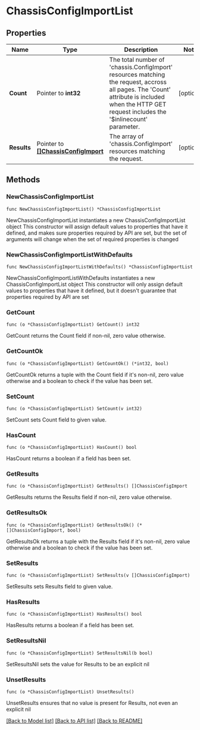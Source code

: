 # ChassisConfigImportList

## Properties

Name | Type | Description | Notes
------------ | ------------- | ------------- | -------------
**Count** | Pointer to **int32** | The total number of &#39;chassis.ConfigImport&#39; resources matching the request, accross all pages. The &#39;Count&#39; attribute is included when the HTTP GET request includes the &#39;$inlinecount&#39; parameter. | [optional] 
**Results** | Pointer to [**[]ChassisConfigImport**](ChassisConfigImport.md) | The array of &#39;chassis.ConfigImport&#39; resources matching the request. | [optional] 

## Methods

### NewChassisConfigImportList

`func NewChassisConfigImportList() *ChassisConfigImportList`

NewChassisConfigImportList instantiates a new ChassisConfigImportList object
This constructor will assign default values to properties that have it defined,
and makes sure properties required by API are set, but the set of arguments
will change when the set of required properties is changed

### NewChassisConfigImportListWithDefaults

`func NewChassisConfigImportListWithDefaults() *ChassisConfigImportList`

NewChassisConfigImportListWithDefaults instantiates a new ChassisConfigImportList object
This constructor will only assign default values to properties that have it defined,
but it doesn't guarantee that properties required by API are set

### GetCount

`func (o *ChassisConfigImportList) GetCount() int32`

GetCount returns the Count field if non-nil, zero value otherwise.

### GetCountOk

`func (o *ChassisConfigImportList) GetCountOk() (*int32, bool)`

GetCountOk returns a tuple with the Count field if it's non-nil, zero value otherwise
and a boolean to check if the value has been set.

### SetCount

`func (o *ChassisConfigImportList) SetCount(v int32)`

SetCount sets Count field to given value.

### HasCount

`func (o *ChassisConfigImportList) HasCount() bool`

HasCount returns a boolean if a field has been set.

### GetResults

`func (o *ChassisConfigImportList) GetResults() []ChassisConfigImport`

GetResults returns the Results field if non-nil, zero value otherwise.

### GetResultsOk

`func (o *ChassisConfigImportList) GetResultsOk() (*[]ChassisConfigImport, bool)`

GetResultsOk returns a tuple with the Results field if it's non-nil, zero value otherwise
and a boolean to check if the value has been set.

### SetResults

`func (o *ChassisConfigImportList) SetResults(v []ChassisConfigImport)`

SetResults sets Results field to given value.

### HasResults

`func (o *ChassisConfigImportList) HasResults() bool`

HasResults returns a boolean if a field has been set.

### SetResultsNil

`func (o *ChassisConfigImportList) SetResultsNil(b bool)`

 SetResultsNil sets the value for Results to be an explicit nil

### UnsetResults
`func (o *ChassisConfigImportList) UnsetResults()`

UnsetResults ensures that no value is present for Results, not even an explicit nil

[[Back to Model list]](../README.md#documentation-for-models) [[Back to API list]](../README.md#documentation-for-api-endpoints) [[Back to README]](../README.md)


